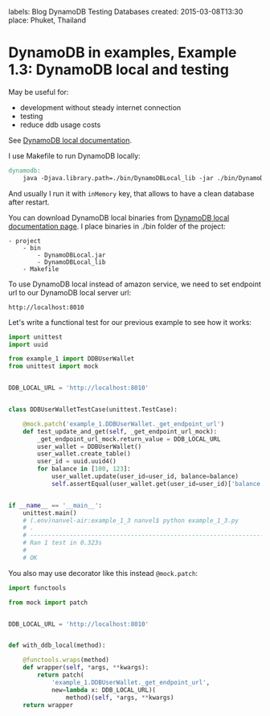 labels: Blog
        DynamoDB
        Testing
        Databases
created: 2015-03-08T13:30
place: Phuket, Thailand

# DynamoDB in examples, Example 1.3: DynamoDB local and testing

May be useful for:

- development without steady internet connection
- testing
- reduce ddb usage costs

See [DynamoDB local documentation](http://docs.aws.amazon.com/amazondynamodb/latest/developerguide/Tools.DynamoDBLocal.html).

I use Makefile to run DynamoDB locally:
```makefile
dynamodb:
	java -Djava.library.path=./bin/DynamoDBLocal_lib -jar ./bin/DynamoDBLocal.jar -port 8010 -inMemory # -dbPath ./bin/db.bin
```

And usually I run it with ```inMemory``` key, that allows to have a clean database after restart.

You can download DynamoDB local binaries from [DynamoDB local documentation page](http://docs.aws.amazon.com/amazondynamodb/latest/developerguide/Tools.DynamoDBLocal.html).
I place binaries in ./bin folder of the project:
```
- project
    - bin
        - DynamoDBLocal.jar
        - DynamoDBLocal_lib
    - Makefile
```

To use DynamoDB local instead of amazon service, we need to set endpoint url to our DynamoDB local server url:
```
http://localhost:8010
```

Let's write a functional test for our previous example to see how it works:
```python
import unittest
import uuid

from example_1 import DDBUserWallet
from unittest import mock


DDB_LOCAL_URL = 'http://localhost:8010'


class DDBUserWalletTestCase(unittest.TestCase):

    @mock.patch('example_1.DDBUserWallet._get_endpoint_url')
    def test_update_and_get(self, _get_endpoint_url_mock):
        _get_endpoint_url_mock.return_value = DDB_LOCAL_URL
        user_wallet = DDBUserWallet()
        user_wallet.create_table()
        user_id = uuid.uuid4()
        for balance in [100, 123]:
            user_wallet.update(user_id=user_id, balance=balance)
            self.assertEqual(user_wallet.get(user_id=user_id)['balance'], balance)


if __name__ == '__main__':
    unittest.main()
    # (.env)nanvel-air:example_1_3 nanvel$ python example_1_3.py
    # .
    # ----------------------------------------------------------------------
    # Ran 1 test in 0.323s
    #
    # OK
```

You also may use decorator like this instead ```@mock.patch```:
```python
import functools

from mock import patch


DDB_LOCAL_URL = 'http://localhost:8010'


def with_ddb_local(method):

    @functools.wraps(method)
    def wrapper(self, *args, **kwargs):
        return patch(
            'example_1.DDBUserWallet._get_endpoint_url',
            new=lambda x: DDB_LOCAL_URL)(
                method)(self, *args, **kwargs)
    return wrapper
```
